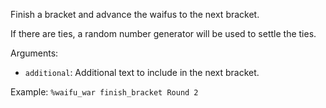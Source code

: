 Finish a bracket and advance the waifus to the next bracket.

If there are ties, a random number generator will be used to settle the ties.

Arguments:
* `additional`: Additional text to include in the next bracket.

Example: `%waifu_war finish_bracket Round 2`
